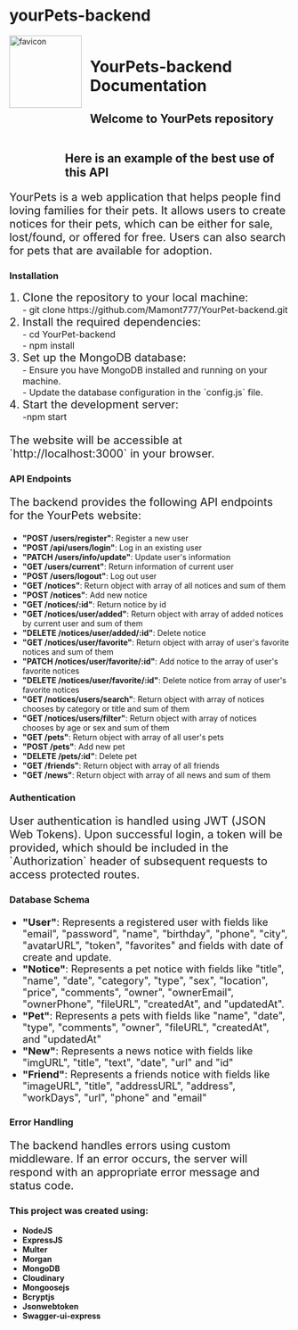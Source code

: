# yourPets-backend

 <div style="display: flex; gap: 15px;">
    <img src="/temp/favicon.ico" alt="favicon" width="130" height="130"> 
   <div>
    <h1> YourPets-backend <a style="text-decoration: none;" href="https://team-project-backend-881k.onrender.com" target="_blank" rel="noreferrer">Documentation</a></h1>
    <h2>Welcome to <a style="text-decoration: none;" href="https://github.com/Mamont777/YourPet-backend" target="_blank" rel="noreferrer">YourPets repository</a></h2>
   </div>
   </div>
   <h2 style="margin-left: 100px;">Here is an  <a style="text-decoration: none;" href="https://github.com/Mamont777/YourPet" target="_blank" rel="noreferrer">example</a> of the best use of this API
   </h2>
   <p style="font-size: 20px;">YourPets is a web application that helps people find loving families for their pets. It allows users to create notices for their pets, which can be either for sale, lost/found, or offered for free. Users can also search for pets that are available for adoption.</p>
    <h3>Installation</h3>
    <ol>
        <li style="font-size: 20px;">
            Clone the repository to your local machine: <p style="margin: 0px; font-size: 16px;">- git clone https://github.com/Mamont777/YourPet-backend.git</p> 
        </li>
        <li style="font-size: 20px;">Install the required dependencies: <p style="margin: 0px; font-size: 16px;">- cd YourPet-backend</p> <p style="margin: 0px; font-size: 16px;">- npm install </p></li>
        <li style="font-size: 20px;">Set up the MongoDB database: <p style="margin: 0px; font-size: 16px;">- Ensure you have MongoDB installed and running on your machine.</p>
        <p style="margin: 0px; font-size: 16px;">- Update the database configuration in the `config.js` file.</p></li>
        <li style="font-size: 20px;">Start the development server:<p style="margin: 0px; font-size: 16px;">-npm start</p></li>
    </ol>
    <p style="font-size: 20px;">The website will be accessible at `http://localhost:3000` in your browser.</p>
    <h3>API Endpoints</h3>
    <p style="font-size: 20px;">The backend provides the following API endpoints for the YourPets website:</p>
    <ul>
        <li><span style="font-weight: bold;">"POST /users/register"</span>: Register a new user</li>
        <li><span style="font-weight: bold;">"POST /api/users/login"</span>: Log in an existing user</li>
        <li><span style="font-weight: bold;">"PATCH /users/info/update"</span>: Update user's information</li>
        <li><span style="font-weight: bold;">"GET /users/current"</span>: Return information of current user</li>
        <li><span style="font-weight: bold;">"POST /users/logout"</span>: Log out user</li>
        <li><span style="font-weight: bold;">"GET /notices"</span>: Return object with array of all notices and sum of them</li>
        <li><span style="font-weight: bold;">"POST /notices"</span>: Add new notice</li>
        <li><span style="font-weight: bold;">"GET /notices/:id"</span>: Return notice by id</li>
        <li><span style="font-weight: bold;">"GET /notices/user/added"</span>: Return object with array of added notices by current user and sum of them</li>
        <li><span style="font-weight: bold;">"DELETE /notices/user/added/:id"</span>: Delete notice</li>
        <li><span style="font-weight: bold;">"GET /notices/user/favorite"</span>: Return object with array of user's favorite notices and sum of them</li>
        <li><span style="font-weight: bold;">"PATCH /notices/user/favorite/:id"</span>: Add notice to the array of user's favorite notices</li>
        <li><span style="font-weight: bold;">"DELETE /notices/user/favorite/:id"</span>: Delete notice from array of user's favorite notices</li>
        <li><span style="font-weight: bold;">"GET /notices/users/search"</span>: Return object with array of notices chooses by category or title and sum of them</li>
        <li><span style="font-weight: bold;">"GET /notices/users/filter"</span>: Return object with array of notices chooses by age or sex and sum of them</li>
        <li><span style="font-weight: bold;">"GET /pets"</span>: Return object with array of all user's pets</li>
        <li><span style="font-weight: bold;">"POST /pets"</span>: Add new pet</li>
        <li><span style="font-weight: bold;">"DELETE /pets/:id"</span>: Delete pet</li>
        <li><span style="font-weight: bold;">"GET /friends"</span>: Return object with array of all friends</li>
        <li><span style="font-weight: bold;">"GET /news"</span>: Return object with array of all news and sum of them</li>
    </ul>
    <h3>Authentication</h3>
    <p style="font-size: 20px;">User authentication is handled using JWT (JSON Web Tokens). Upon successful login, a token will be provided, which should be included in the `Authorization` header of subsequent requests to access protected routes.</p>
    <h3>Database Schema</h3>
    <p style="font-size: 20px;"></p>
    <ul>
        <li style="font-size: 18px;"><span style="font-weight: bold;">"User"</span>: Represents a registered user with fields like "email", "password", "name", "birthday", "phone", "city", "avatarURL", "token", "favorites" and fields with date of create and update.</li>
        <li style="font-size: 18px;"><span style="font-weight: bold;">"Notice"</span>: Represents a pet notice with fields like "title", "name", "date", "category", "type", "sex", "location", "price", "comments", "owner", "ownerEmail", "ownerPhone", "fileURL", "createdAt", and "updatedAt".</li>
        <li style="font-size: 18px;"><span style="font-weight: bold;">"Pet"</span>: Represents a pets with fields like "name", "date", "type", "comments", "owner", "fileURL", "createdAt", and "updatedAt"</li>
        <li style="font-size: 18px;"><span style="font-weight: bold;">"New"</span>: Represents a news notice with fields like "imgURL", "title", "text", "date", "url" and "id"</li>
        <li style="font-size: 18px;"><span style="font-weight: bold;">"Friend"</span>: Represents a friends notice with fields like "imageURL", "title", "addressURL", "address", "workDays", "url", "phone" and "email"</li>
    </ul>
    <h3>Error Handling</h3>
    <p style="font-size: 20px;">The backend handles errors using custom middleware. If an error occurs, the server will respond with an appropriate error message and status code.</p>
    <h3>This project was created using:</h3>
    <ul>
    <li><a style="text-decoration: none;" href="https://nodejs.org/ru" target="_blank" rel="noreferrer"><b>NodeJS</b></a></li>
    <li><a style="text-decoration: none;" href="https://www.npmjs.com/package/express" target="_blank" rel="noreferrer"><b>ExpressJS</b></a></li>
    <li><a style="text-decoration: none;" href="http://expressjs.com/en/resources/middleware/multer.html" target="_blank" rel="noreferrer"><b>Multer</b></a></li>
    <li><a style="text-decoration: none;" href="https://expressjs.com/en/resources/middleware/morgan.html" target="_blank" rel="noreferrer"><b>Morgan</b></a></li>
    <li><a style="text-decoration: none;" href="https://www.mongodb.com/" target="_blank" rel="noreferrer"><b>MongoDB</b></a></li>
    <li><a style="text-decoration: none;" href="https://cloudinary.com/" target="_blank" rel="noreferrer"><b>Cloudinary</b></a></li>
    <li><a style="text-decoration: none;" href="https://mongoosejs.com/" target="_blank" rel="noreferrer"><b>Mongoosejs</b></a></li>
    <li><a style="text-decoration: none;" href="https://www.npmjs.com/package/bcryptjs" target="_blank" rel="noreferrer"><b>Bcryptjs</b></li>
    <li><a style="text-decoration: none;" href="https://www.npmjs.com/package/jsonwebtoken" target="_blank" rel="noreferrer"><b>Jsonwebtoken</b></a></li>
    <li><a style="text-decoration: none;" href="https://www.npmjs.com/package/swagger-ui-express" target="_blank" rel="noreferrer"><b>Swagger-ui-express</b></a></li>
    </ul>
